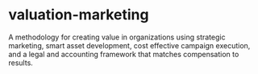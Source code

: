 # valuation-marketing
A methodology for creating value in organizations using strategic marketing, smart asset development, cost effective campaign execution, and a legal and accounting framework that matches compensation to results. 
